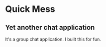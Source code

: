 # Quick Mess

## Yet another chat application

It's a group chat application. I built this for fun.
